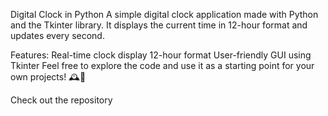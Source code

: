 Digital Clock in Python
A simple digital clock application made with Python and the Tkinter library. It displays the current time in 12-hour format and updates every second.

Features:
Real-time clock display
12-hour format
User-friendly GUI using Tkinter
Feel free to explore the code and use it as a starting point for your own projects! 🕰️🚀

Check out the repository
